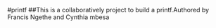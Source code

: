 #printf
##This is a collaboratively project to build a printf.Authored by Francis Ngethe and Cynthia mbesa
